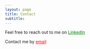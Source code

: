 ```yaml
---
layout: page
title: Contact
subtitle: 
---
```


Feel free to reach out to me on <a href="https://www.linkedin.com/in/cathaoiragnew/" style="color:green; text-decoration: underline;">LinkedIn</a>

Contact me by <a href="mailto:myname@gmail.com" style="color:red; text-decoration: underline;">email</a>




